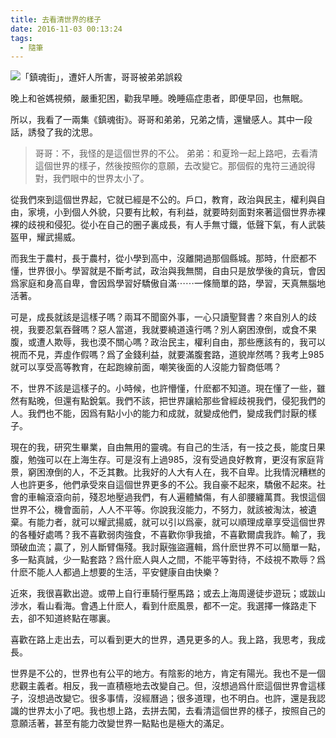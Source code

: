 ```yaml
---
title: 去看清世界的樣子
date: 2016-11-03 00:13:24
tags:
  - 隨筆
---
```


![「鎮魂街」，遭奸人所害，哥哥被弟弟誤殺](http://upload-images.jianshu.io/upload_images/2637106-090c1943607ee051.jpg?imageMogr2/auto-orient/strip%7CimageView2/2/w/1240)

晚上和爸媽視頻，嚴重犯困，勸我早睡。晚睡癌症患者，即便早回，也無眠。

所以，我看了一兩集《鎮魂街》。哥哥和弟弟，兄弟之情，還蠻感人。其中一段話，誘發了我的沈思。

>哥哥：不，我怪的是這個世界的不公。
>弟弟：和夏玲一起上路吧，去看清這個世界的樣子，然後按照你的意願，去改變它。那個假的鬼符三通說得對，我們眼中的世界太小了。

從我們來到這個世界起，它就已經是不公的。戶口，教育，政治與民主，權利與自由，家境，小到個人外貌，只要有比較，有利益，就要時刻面對來著這個世界赤裸裸的歧視和侵犯。從小在自己的圈子裏成長，有人手無寸鐵，低聲下氣，有人武裝盔甲，耀武揚威。

<!-- more -->

而我生于農村，長于農村，從小學到高中，沒離開過那個縣城。那時，什麽都不懂，世界很小。學習就是不斷考試，政治與我無關，自由只是放學後的貪玩，會因爲家庭和身高自卑，會因爲學習好驕傲自滿⋯⋯一條簡單的路，學習，天真無腦地活著。

可是，成長就該是這樣子嗎？兩耳不聞窗外事，一心只讀聖賢書？來自別人的歧視，我要忍氣吞聲嗎？惡人當道，我就要繞道遠行嗎？別人窮困潦倒，或食不果腹，或遭人欺辱，我也漠不關心嗎？政治民主，權利自由，那些應該有的，我可以視而不見，弄虛作假嗎？爲了金錢利益，就要滿腹套路，道貌岸然嗎？我考上985就可以享受高等教育，在起跑線前面，嘲笑後面的人沒能力智商低嗎？

不，世界不該是這樣子的。小時候，也許懵懂，什麽都不知道。現在懂了一些，雖然有點晚，但還有點銳氣。我們不該，把世界讓給那些曾經歧視我們，侵犯我們的人。我們也不能，因爲有點小小的能力和成就，就變成他們，變成我們討厭的樣子。

現在的我，研究生畢業，自由無用的靈魂。有自己的生活，有一技之長，能度日果腹，勉強可以在上海生存。可是沒有上過985，沒有受過良好教育，更沒有家庭背景，窮困潦倒的人，不乏其數。比我好的人大有人在，我不自卑。比我情況糟糕的人也許更多，他們承受來自這個世界更多的不公。我自豪不起來，驕傲不起來。社會的車輪滾滾向前，殘忍地壓過我們，有人遍體鱗傷，有人卻腰纏萬貫。我恨這個世界不公，機會面前，人人不平等。你說我沒能力，不努力，就該被淘汰，被遺棄。有能力者，就可以耀武揚威，就可以引以爲豪，就可以順理成章享受這個世界的各種好處嗎？我不喜歡弱肉強食，不喜歡你爭我搶，不喜歡爾虞我詐。輸了，我頭破血流；贏了，別人斷臂傷殘。我討厭強盜邏輯，爲什麽世界不可以簡單一點，多一點真誠，少一點套路？爲什麽人與人之間，不能平等對待，不歧視不欺辱？爲什麽不能人人都過上想要的生活，平安健康自由快樂？

近來，我很喜歡出遊。或帶上自行車騎行壓馬路；或去上海周邊徒步遊玩；或跋山涉水，看山看海。會遇上什麽人，看到什麽風景，都不一定。我選擇一條路走下去，卻不知道終點在哪裏。

喜歡在路上走出去，可以看到更大的世界，遇見更多的人。我上路，我思考，我成長。

世界是不公的，世界也有公平的地方。有陰影的地方，肯定有陽光。我也不是一個悲觀主義者。相反，我一直積極地去改變自己。但，沒想過爲什麽這個世界會這樣子，沒想過改變它。很多事情，沒經曆過；很多道理，也不明白。也許，還是我認識的世界太小了吧。我也想上路，去拼去闖，去看清這個世界的樣子，按照自己的意願活著，甚至有能力改變世界一點點也是極大的滿足。
